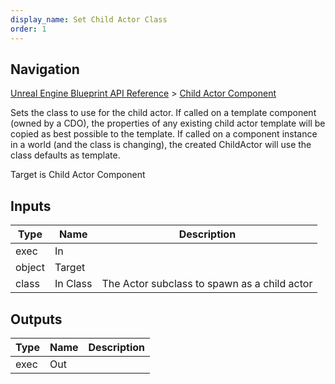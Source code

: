 ```yaml
---
display_name: Set Child Actor Class
order: 1
---
```

## Navigation

[Unreal Engine Blueprint API Reference](https://dev.epicgames.com/documentation/en-us/unreal-engine/BlueprintAPI) > [Child Actor Component](https://dev.epicgames.com/documentation/en-us/unreal-engine/BlueprintAPI/ChildActorComponent)

Sets the class to use for the child actor.
If called on a template component (owned by a CDO), the properties of any existing child actor template will be copied as best possible to the template.
If called on a component instance in a world (and the class is changing), the created ChildActor will use the class defaults as template.

Target is Child Actor Component

## Inputs

| Type | Name | Description |
| --- | --- | --- |
| exec | In |  |
| object | Target |  |
| class | In Class | The Actor subclass to spawn as a child actor |

## Outputs

| Type | Name | Description |
| --- | --- | --- |
| exec | Out |  |
